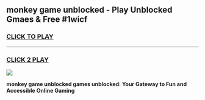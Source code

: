 
## monkey game unblocked - Play Unblocked Gmaes & Free #1wicf
<h3>
<a href="https://news.freeplayer.one?title=monkey_game_unblocked&ref=03M">CLICK TO PLAY</a></h3>
<hr>

<h3>
<a href="https://news.freeplayer.one?title=monkey_game_unblocked&ref=03M">CLICK 2 PLAY</a>
  
</h3>

<a href="https://news.freeplayer.one?title=monkey_game_unblocked&ref=03M"><img src="https://clearcache.store/games.png"></a>


**monkey game unblocked games unblocked: Your Gateway to Fun and Accessible Online Gaming**

